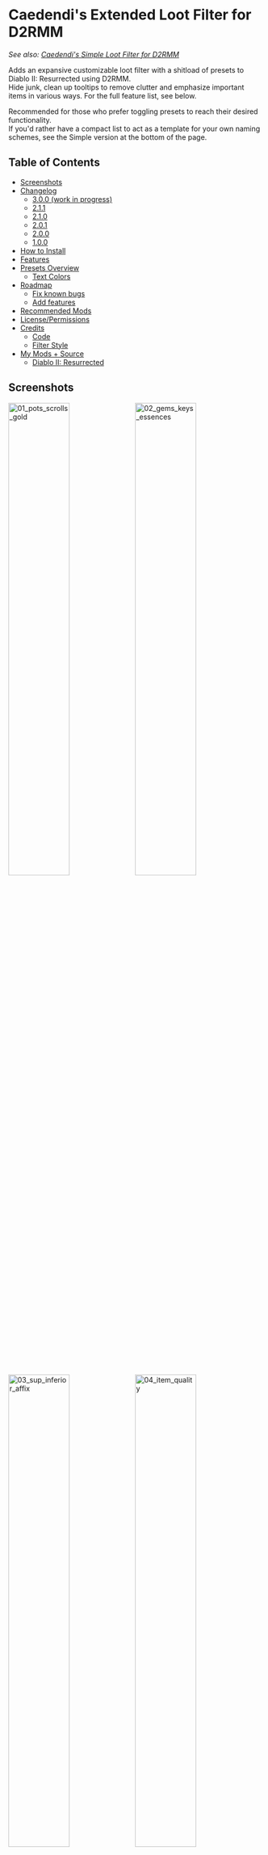 # Caedendi's Extended Loot Filter for D2RMM

_See also: [Caedendi's Simple Loot Filter for D2RMM](https://github.com/Caedendi/D2RMM-Loot-Filter-Simple)_

Adds an expansive customizable loot filter with a shitload of presets to Diablo II: Resurrected using D2RMM. <br>
Hide junk, clean up tooltips to remove clutter and emphasize important items in various ways. For the full feature list, see below.

Recommended for those who prefer toggling presets to reach their desired functionality. <br>
If you'd rather have a compact list to act as a template for your own naming schemes, see the Simple version at the bottom of the page.


## Table of Contents

- [Screenshots](#screenshots)
- [Changelog](#changelog)
  - [3.0.0 (work in progress)](#300-work-in-progress)
  - [2.1.1](#211)
  - [2.1.0](#210)
  - [2.0.1](#201)
  - [2.0.0](#200)
  - [1.0.0](#100)
- [How to Install](#how-to-install)
- [Features](#features)
- [Presets Overview](#presets-overview)
  - [Text Colors](#text-colors)
- [Roadmap](#roadmap)
  - [Fix known bugs](#fix-known-bugs)
  - [Add features](#add-features)
- [Recommended Mods](#recommended-mods)
- [License/Permissions](#licensepermissions)
- [Credits](#credits)
  - [Code](#code)
  - [Filter Style](#filter-style)
- [My Mods + Source](#my-mods--source)
  - [Diablo II: Resurrected](#diablo-ii-resurrected)


## Screenshots

<p float="left">
  <img src="https://i.imgur.com/mxQB5wx.png" alt="01_pots_scrolls_gold" width="49%">
  <img src="https://i.imgur.com/63Oygn8.png" alt="02_gems_keys_essences" width="49%">
</p>

<p float="left">
  <img src="https://i.imgur.com/AU2d8Hy.png" alt="03_sup_inferior_affix" width="49%">
  <img src="https://i.imgur.com/8mu49cv.png" alt="04_item_quality" width="49%">
</p>

<p float="left">
  <img src="https://i.imgur.com/8g9brig.png" alt="05_runes_numbers" width="49%">
  <img src="https://i.imgur.com/AK8NfuC.png" alt="06_runes_highlights" width="49%">
</p>

<p float="left">
  <img src="https://i.imgur.com/QvtWvmw.png" alt="07_runes_alternate" width="49%">
  <img src="https://i.imgur.com/0dLY9NC.png" alt="08_jewelry" width="49%">
</p>

<p float="left">
  <img src="https://i.imgur.com/MS1cNK1.png" alt="09_act3_quest_items" width="49%">
  <img src="https://i.imgur.com/v7zYs7q.png" alt="10_facet_sunder_alternate" width="49%">
</p>


## Changelog

### 3.0.0 (work in progress)

- Introducing Drop Sounds! Configure new sound effects for when select item types drop so you'll never miss a drop again!
- For those running custom filter options: all colors have been renamed to the standardized name they most closely resemble (see [/docs/colors.md](https://github.com/Caedendi/D2RMM-Loot-Filter-Extended/blob/master/Docs/colors.md) for details)
- Added multi-line tooltips! Enable for select items to increase the height of the tooltips of items on the ground and optionally add a purple "Pick Up" message above the name. If you prefer to have a big transparent box instead of highlight characters, enable highlighting and set the highlight character to _space_
- Added personal filter list for all items! Supports _all_ (base) items, sets and uniques in item-names.json. Search for _[CSTM-CFL]_ in the code and add whatever you'd like
- Added option to customize the tooltip color for Ethereal items when on the ground (recommended: light teal)
- Added option to disable _all_ Light Pillars
- Added customization of the Gold amount color _(in addition to the existing suffix customization)_
- Added customization of the highlight color _(can now be set to colors other than tomato red)_
- Added customization of the alternate rune color scheme _(can now be set to colors other than dark violet)_
- Added _space_ as a highlight character option
- Split runes into 4 tiers, each of which you can individually enable/disable visibility, Light Pillars, Drop Sounds and big tooltips for
- Changed the Light Pillars setting for Quest Weapons from "exclude" to "include" 
- Mod settings have been overhauled. Delete your config.json to start from scratch to prevent issues.

### 2.1.1

- Fixed tooltip mods (broken since 2.0.0)

### 2.1.0

- Added option to disable light pillars for hidden items

### 2.0.1

- Removed light pillar support for circlets

### 2.0.0

- The mod settings menu is now divided into sections. Make sure to use D2RMM 1.4.6 or higher!
- Fixed high rune numbers incorrectly being highlighted in red when number is enabled and highlighting is disabled
- Fixed half of the quest items not having highlighting patterns
- Fixed the cube window's title being all messy when highlighting quest items is enabled by adding an option to exclude the cube
- Fixed Hell Forge Hammer incorrectly displaying as "Hellforge Hammer" when highlighting is enabled
- Fixed some gem names not being filtered correctly
- Fixed bugged support for charms and added highlighting of id'd uniques
- Removed bugged support for jewels, rings and amulets as they can't be fixed
- Changed Small/Full Rejuvenation Potion name from +SRP/+FRP to +RPS/+RPF
- Improved highlight patterns
- Added highlighting to Rainbow Facets
- Added built-in ilvl support and fixed indentation being all messy for highlighted items when ilvl is enabled
- Added built-in short superior/inferior prefixes mod
- Added built-in item quality (normal/exceptional/elite) tags
- Added built-in expanded light pillar support (for a lot more item types than currently available in other mods)
- Added alternate color schemes for runes, facets and sunder charms
- Added customization of the highlight character (can now be set to characters other than *)
- Custom sections in the code are now pre-filled with examples, making it more intuitive for those who want to add their own custom naming

### 1.0.0

First official release!


## How to Install

- Download and install [D2RMM](https://www.nexusmods.com/diablo2resurrected/mods/169), then run it.
- Download and extract this mod folder to /D2RMM/mods/.
- See D2RMM instructions on how to configure and enable.
- Play the game!


## Features

For a full list of features, see [Presets Overview](#presets-overview) below.
  
- **Customize to your liking:**
  - Alter or hide each item type to your preference using the presets in the D2RMM settings.
  - Shorten or hide junk.
  - Emphasize the good/important stuff (runes, flawless gems, essences, uber keys/organs, quest items, etc).
- **Completely optional:** 
  - Disabling everything means no modding will be applied.
- **Integrated mods:**
  - Show the item level on all items that have one.
  - Shorten superior/inferior prefixes to + and -.
  - Show the item quality (normal/exceptional/elite) on all equipment with short (n), (x) and (e) tags.
  - Shine light pillars on those special drops! Mod functionality expanded to support runes, rings/amulets, gems, jewels, quest items and endgame items.
- **Apply your own custom naming schemes**:
  - Set the item type to "Custom", open the mod.js file in Notepad or VSCodium and add your personalized naming schemes on the lines mentioned in the item type's setting description.
  - To hide an item, change its name to HIDDEN (without quotes). The value of HIDDEN (amount of spaces) can be changed in the D2RMM settings.
  - Don't forget to reload and apply in D2RMM!
- **Item tooltip customization:**
  - Modify the size and background opacity of the tooltip for items on the ground and in the inventory.


## Presets Overview

|          Section           |                Setting                 | Default | Options                                                         |
|:--------------------------:|:--------------------------------------:|:-------:|:----------------------------------------------------------------|
|      **Gold & Runes**      |            **Gold: Color**             |         | No change                                                       |
|                            |                                        |         | All gold                                                        |
|                            |                                        |         | Gold G                                                          |
|                            |                                        |    x    | White amount, gold suffix                                       |
|                            |                                        |         | Gold amount, white suffix                                       |
|                            |                                        |         | Custom                                                          |
|                            |            **Gold: Suffix**            |         | No change                                                       |
|                            |                                        |    x    | G                                                               |
|                            |                                        |         | Hide suffix                                                     |
|                            |                                        |         | Custom                                                          |
|                            |               **Runes**                |         | No change                                                       |
|                            |                                        |    x    | Add rune numbers + highlights + remove affix                    |
|                            |                                        |         | Add rune numbers + highlights                                   |
|                            |                                        |         | Add rune numbers + remove affix                                 |
|                            |                                        |         | Add highlights + remove affix                                   |
|                            |                                        |         | Add rune numbers                                                |
|                            |                                        |         | Add highlights                                                  |
|                            |                                        |         | Remove affix                                                    |
|                            |                                        |         | Custom                                                          |
|                            |          **Show Runes: Low**           |   On    | On/Off                                                          |
|                            |        **Show Runes: Low-Mid**         |   On    | On/Off                                                          |
|                            |          **Show Runes: Mid**           |   On    | On/Off                                                          |
|                            |          **Show Runes: High**          |   On    | On/Off                                                          |
|          **Junk**          |          **Healing Potions**           |         | No change                                                       |
|                            |                                        |    x    | All                                                             |
|                            |                                        |         | Hide lvl 3                                                      |
|                            |                                        |         | Hide lvl 4                                                      |
|                            |                                        |         | Hide lvl 3 + small rejuvs                                       |
|                            |                                        |         | Hide lvl 4 + small rejuvs                                       |
|                            |                                        |         | Show only rejuvs                                                |
|                            |                                        |         | Show only full rejuvs                                           |
|                            |                                        |         | Hide all                                                        |
|                            |                                        |         | Custom                                                          |
|                            |            **Buff Potions**            |         | No change                                                       |
|                            |                                        |    x    | All                                                             |
|                            |                                        |         | Hide                                                            |
|                            |                                        |         | Custom                                                          |
|                            |          **Throwing Potions**          |         | No change                                                       |
|                            |                                        |    x    | All                                                             |
|                            |                                        |         | Hide                                                            |
|                            |                                        |         | Custom                                                          |
|                            |          **Scrolls & Tomes**           |         | No change                                                       |
|                            |                                        |    x    | All                                                             |
|                            |                                        |         | Hide scrolls                                                    |
|                            |                                        |         | Custom                                                          |
|                            |           **Arrows & Bolts**           |         | No change                                                       |
|                            |                                        |    x    | Highlight                                                       |
|                            |                                        |         | Hide                                                            |
|                            |                                        |         | Custom                                                          |
|                            |                **Keys**                |    x    | No change                                                       |
|                            |                                        |         | Hide                                                            |
|                            |                                        |         | Custom                                                          |
|        **Jewelry**         |                **Gems**                |         | No change                                                       |
|                            |                                        |    x    | Highlight all                                                   |
|                            |                                        |         | Highlight, show only flawless & perfect                         |
|                            |                                        |         | Highlight, show only perfect                                    |
|                            |                                        |         | Hide all                                                        |
|                            |                                        |         | Custom                                                          |
|                            |               **Jewels**               |         | No change                                                       |
|                            |                                        |    x    | Highlight Facets                                                |
|                            |                                        |         | Custom                                                          |
|                            |               **Charms**               |         | No change                                                       |
|                            |                                        |    x    | Highlight all                                                   |
|                            |                                        |         | Highlight unique charms only                                    |
|                            |                                        |         | Highlight non-unique charms only                                |
|                            |                                        |         | Custom                                                          |
|    **Quest & Endgame**     |            **Quest items**             |         | No change                                                       |
|                            |                                        |         | Highlight                                                       |
|                            |                                        |    x    | Highlight, exclude Cube                                         |
|                            |                                        |         | Custom                                                          |
|                            |           **Endgame Items**            |         | No change                                                       |
|                            |                                        |    x    | Highlight                                                       |
|                            |                                        |         | Highlight, exclude Standard of Heroes                           |
|                            |                                        |         | Highlight, hide Standard of Heroes                              |
|                            |                                        |         | Custom                                                          |
|    **Weapons & Armor**     |      **Use Custom Weapon Filter**      |   Off   | On/Off                                                          |
|                            |      **Use Custom Armor Filter**       |   Off   | On/Off                                                          |
| **Item Stats & Modifiers** |             **Item Level**             |         | No change                                                       |
|                            |                                        |    x    | Enable, fix indentation                                         |
|                            |                                        |         | Enable                                                          |
|                            |            **Item Quality**            |    x    | No change                                                       |
|                            |                                        |         | Suffix, parentheses                                             |
|                            |                                        |         | Suffix, square brackets                                         |
|                            |                                        |         | Prefix, parentheses                                             |
|                            |                                        |         | Prefix, square brackets                                         |
|                            |                                        |         | Custom                                                          |
|                            |  **Short Superior/Inferior Prefixes**  |         | No change                                                       |
|                            |                                        |    x    | Enable                                                          |
|                            |                                        |         | Enable, gray inferior items                                     |
|                            |                                        |         | Custom                                                          |
|                            |    **Ethereal Items Tooltip Color**    |    x    | No change                                                       |
|                            |                                        |         | Beige                                                           |
|                            |                                        |         | Black                                                           |
|                            |                                        |         | Dark Green                                                      |
|                            |                                        |         | Green                                                           |
|                            |                                        |         | Light Blue                                                      |
|                            |                                        |         | Light Gray                                                      |
|                            |                                        |         | Light Purple                                                    |
|                            |                                        |         | Light Red                                                       |
|                            |                                        |         | Light Teal                                                      |
|                            |                                        |         | Red                                                             |
|                            |                                        |         | Very Light Gray                                                 |
|                            |                                        |         | White                                                           |
|                            |                                        |         | Custom                                                          |
|     **Light Pillars**      |               **Enable**               |   On    | On/Off                                                          |
|                            |      **Disable for Hidden Items**      |   On    | On/Off                                                          |
|                            |             **Runes: Low**             |   On    | On/Off                                                          |
|                            |           **Runes: Low-Mid**           |   On    | On/Off                                                          |
|                            |             **Runes: Mid**             |   On    | On/Off                                                          |
|                            |            **Runes: High**             |   On    | On/Off                                                          |
|                            |          **Rings & Amulets**           |   On    | On/Off                                                          |
|                            |           **Gems & Jewels**            |   On    | On/Off                                                          |
|                            |               **Charms**               |   On    | On/Off                                                          |
|                            |            **Quest: Items**            |   On    | On/Off                                                          |
|                            |           **Quest: Weapons**           |   On    | On/Off                                                          |
|                            |              **Essences**              |   On    | On/Off                                                          |
|                            |        **Token of Absolution**         |   On    | On/Off                                                          |
|                            |          **Pandemonium Keys**          |   On    | On/Off                                                          |
|                            |         **Pandemonium Organs**         |   On    | On/Off                                                          |
|                            |         **Standard of Heroes**         |   On    | On/Off                                                          |
|      **Drop Sounds**       |               **Enable**               |   On    | On/Off                                                          |
|                            |      **Disable for Hidden Items**      |   On    | On/Off                                                          |
|                            |             **Runes: Low**             |    x    | Default                                                         |
|                            |                                        |         | Hostile (PVP)                                                   |
|                            |                                        |         | Hell Forge Place                                                |
|                            |                                        |         | Hell Forge Smash                                                |
|                            |                                        |         | Cairn Stones Success                                            |
|                            |                                        |         | Town Portal Open                                                |
|                            |                                        |         | Quest Done                                                      |
|                            |                                        |         | Custom                                                          |
|                            |           **Runes: Low-Mid**           |         | See "Runes: Low" (default: Default)                             |
|                            |             **Runes: Mid**             |         | See "Runes: Low" (default: Hell Forge Place)                    |
|                            |            **Runes: High**             |         | See "Runes: Low" (default: Hell Forge Place)                    |
|                            |            **Quest Items**             |         | See "Runes: Low" (default: Hell Forge Smash)                    |
|                            |              **Essences**              |         | See "Runes: Low" (default: Default)                             |
|                            |        **Token of Absolution**         |         | See "Runes: Low" (default: Default)                             |
|                            |          **Pandemonium Keys**          |         | See "Runes: Low" (default: Hell Forge Smash)                    |
|                            |         **Pandemonium Organs**         |         | See "Runes: Low" (default: Hell Forge Smash)                    |
|                            |         **Standard of Heroes**         |         | See "Runes: Low" (default: Quest Done)                          |
|          **Misc**          |      **Alternate Color Schemes**       |         | No change                                                       |
|                            |                                        |         | Facets, Sunder Charms, Runes                                    |
|                            |                                        |    x    | Facets, Sunder Charms                                           |
|                            |                                        |         | Facets, Runes                                                   |
|                            |                                        |         | Sunder Charms, Runes                                            |
|                            |                                        |         | Facets                                                          |
|                            |                                        |         | Sunder Charms                                                   |
|                            |                                        |         | Runes                                                           |
|                            |        **Highlight Character**         |         | (space)                                                         |
|                            |                                        |    x    | \* (asterisk)                                                   |
|                            |                                        |         | = (equals)                                                      |
|                            |                                        |         | + (plus)                                                        |
|                            |                                        |         | - (hyphen/dash/minus)                                           |
|                            |                                        |         | x (small letter x)                                              |
|                            |                                        |         | X (capital letter x)                                            |
|                            |                                        |         | o (small letter o)                                              |
|                            |                                        |         | O (capital letter o)                                            |
|                            |                                        |         | 0 (zero)                                                        |
|                            |                                        |         | ~ (tilde)                                                       |
|                            |                                        |         | ! (exclamation mark)                                            |
|                            |                                        |         | @ (at)                                                          |
|                            |                                        |         | # (number/pound/hash)                                           |
|                            |                                        |         | $ (dollar)                                                      |
|                            |                                        |         | % (percent)                                                     |
|                            |                                        |         | & (ampersand)                                                   |
|                            |                                        |         | Custom                                                          |
|                            |          **Highlight Color**           |         | <span style="color:rgb(255, 255, 255)">White</span>             |
|                            |                                        |         | <span style="color:rgb(241, 241, 241)">White Smoke</span>       |
|                            |                                        |         | <span style="color:rgb(107, 107, 107)">Dim Gray</span>          |
|                            |                                        |         | <span style="color:rgb(113, 113, 113)">Dimmer Gray</span>       |
|                            |                                        |         | <span style="color:rgb(  0,   0,   0)">Black</span>             |
|                            |                                        |         | <span style="color:rgb(255,   0,   0)">Red</span>               |
|                            |                                        |    x    | <span style="color:rgb(255,  85,  85)">Tomato</span>            |
|                            |                                        |         | <span style="color:rgb(211,  70,  70)">Crimson</span>           |
|                            |                                        |         | <span style="color:rgb(  0, 255,   0)">Lime</span>              |
|                            |                                        |         | <span style="color:rgb(  0, 252,   0)">Lime v2</span>           |
|                            |                                        |         | <span style="color:rgb(  0, 204,   0)">Lime Green</span>        |
|                            |                                        |         | <span style="color:rgb(  0, 135,   0)">Green</span>             |
|                            |                                        |         | <span style="color:rgb(  9, 171, 223)">Deep Sky Blue</span>     |
|                            |                                        |         | <span style="color:rgb(137, 201, 255)">Light Sky Blue</span>    |
|                            |                                        |         | <span style="color:rgb(175, 175, 255)">Medium Slate Blue</span> |
|                            |                                        |         | <span style="color:rgb(118, 118, 255)">Corn Flower Blue</span>  |
|                            |                                        |         | <span style="color:rgb(255, 255, 108)">Yellow</span>            |
|                            |                                        |         | <span style="color:rgb(255, 255, 125)">Light Yellow</span>      |
|                            |                                        |         | <span style="color:rgb(255, 173,   0)">Orange</span>            |
|                            |                                        |         | <span style="color:rgb(255, 135, 255)">Violet</span>            |
|                            |                                        |         | <span style="color:rgb(179,   0, 255)">Dark Violet</span>       |
|                            |                                        |         | <span style="color:rgb(203, 184, 126)">Tan</span>               |
|                            |                                        |         | <span style="color:rgb(211, 198, 132)">Tan v2</span>            |
|                            |                                        |         | <span style="color:rgb(239, 217, 148)">Wheat</span>             |
|                            |                                        |         | Custom                                                          |
|                            | **Highlight Color: Runes (alternate)** |         | See "Highlight Color" (default: Dark Violet)                    |
|                            |   **Tooltip width for hidden items**   |    0    | 0 - 25 spaces                                                   |
|      **Tooltip Mods**      |            **Tooltip mods**            |    x    | No change                                                       |
|                            |                                        |         | Opacity & Size                                                  |
|                            |                                        |         | Opactiy                                                         |
|                            |                                        |         | Size                                                            |
|                            |          **Tooltip: opacity**          |  0.75   | 0.00 - 1.00 (unmodded = 0.60)                                   |
|                            |         **Tooltip: font size**         |   33    | 20 - 50 (unmodded = 36)                                         |

### Text Colors

See [here](https://github.com/Caedendi/D2RMM-Loot-Filter-Extended/blob/master/Docs/colors.md) for an overview of all the colors in the game that I know of and their RGB decimal codes.


## Known Issues

### Enabling Show Item Level online messes up socketed items
Do not enable Show Item Level if you are playing online. It does not work (all items display as ilvl 1) and the amount of sockets in items will be incorrectly displayed. This is not an issue for offline single player.


## Roadmap

- [ ] Multi-line tooltips:
  - [ ] whitespace only
  - [ ] highlight pattern + whitespace above/below
  - [ ] colored "Pick Up" text above item name
  - [ ] custom
- [ ] Drop Sounds extras:
  - [ ] LoD uniques: theme sounds 
    - [ ] anni: todo
    - [ ] torch: fireball/hell forge smash
    - [ ] Gheed's: gold drop
  - [ ] Sunder Charms: theme sounds (fireball, lightning, etc)
- [ ] ProfileHD mods
  - [ ] Also apply to ProfileLV and controller ProfileHD
  - [ ] Remove Ethereal Color as it's already provided by olegbl's Custom Item Colors mod


### Fix known bugs

- [x] Regular Ruby, Sapphire, Emerald and Diamond not working
- [x] Certain quest item customization not working
- [x] Enabling quest item highlighting screws up the Horadric Cube's displayed name when the cube menu is open.
- [x] Enabling jewelry turns crafted/rare/set/unique jewelry blue
- [x] Item name alignment out of place when [Show Item Level](https://www.nexusmods.com/diablo2resurrected/mods/174) is enabled
- [x] Tooltip mods not working


### Add features

- [x] Integrate [Show Item Level](https://www.nexusmods.com/diablo2resurrected/mods/174) by [olegbl](https://github.com/olegbl)
- [x] Integrate [Short Quality Prefixes for D2RMM](https://www.nexusmods.com/diablo2resurrected/mods/214) by [Jobus](https://www.nexusmods.com/diablo2resurrected/users/3107665)
- [x] Integrate [Show Item Quality for D2RMM](https://www.nexusmods.com/diablo2resurrected/mods/351) by [minseoksuh](https://www.nexusmods.com/diablo2resurrected/users/176581440)
- [x] Integrate [LightPillar for D2RMM](https://www.nexusmods.com/diablo2resurrected/mods/197) by [qhu91it](https://github.com/qhu91it) and [buzh](https://www.nexusmods.com/diablo2resurrected/users/2596633)
- [x] Rework alternate color schemes into optional setting as a drop-down menu
  - [x] Alternate color scheme for Facets (rainbow highlights)
  - [x] Alternate color scheme for Sunder Charms (element-colored highlights)
  - [x] Alternate color scheme for mid/high runes (purple names)
- [x] Only show Light Pillars on non-hidden items
- [x] Option to disable _all_ light pillars
- [x] Highlight color customization
- [x] Runes alternate color scheme customization
- [x] Split runes into 4 tiers for visibility, highlighting, light pillars and drop sounds
- [x] Invert light pillars for quest weapons option (exclude => include)
- [x] Rename colors to standardized names and document them better
- [x] Custom drop sounds
- [x] Gold mods (gold amount coloring + variations)
- [x] Ethereal tooltip customization
- [x] Custom weapon/armor filter list (as suggested by [Stealan88](https://www.nexusmods.com/diablo2resurrected/mods/361?tab=posts&jump_to_comment=128549685))


## Recommended Mods

Visit [this GitHub page](https://github.com/Caedendi/D2RMM-Mod-Lists#todo) for the list of D2RMM mods that I use, you might like some of 'em! 

A list of the other mods I created can be found [there](https://github.com/Caedendi/D2RMM-Mod-Lists#todo) too, as well as directly on [my Nexus Mods page](https://www.nexusmods.com/diablo2resurrected/users/179695179?tab=user+files).


## Recommended Mods

In addition to this, I recommend you also use the following D2RMM mods:

| Mod                                                                                 |                                    Creator                                    | Notes                                                                                              |
|-------------------------------------------------------------------------------------|:-----------------------------------------------------------------------------:|----------------------------------------------------------------------------------------------------|
|                           |                                           | So you don't accidentally get yourself banned.                                                     |
| [Skip Videos](https://www.nexusmods.com/diablo2resurrected/mods/179)                | [Caedendi](https://www.nexusmods.com/diablo2resurrected/users/179695179) (me) | Disable launch intro videos and cinematic cutscenes when transitioning between acts.               |
| [Improved Potion Visibility](https://www.nexusmods.com/diablo2resurrected/mods/384) |   [MetalTxus](https://www.nexusmods.com/diablo2resurrected/users/18894694)    | Changes healing/mana potion sprites so it's easier to distinguish different potion levels.         |
| [UI Fixes](https://www.nexusmods.com/diablo2resurrected/mods/387)                   |   [MetalTxus](https://www.nexusmods.com/diablo2resurrected/users/18894694)    | Fixes the placement of a few item grids.                                                           |
| [Towns QoL Changes](https://www.nexusmods.com/diablo2resurrected/mods/310)          |  [night0wl117](https://www.nexusmods.com/diablo2resurrected/users/33697975)   | Move town starting points, TP locations and Cain's position in Act 5.                              |
| [Town Cast](https://www.nexusmods.com/diablo2resurrected/mods/183)                  |                      [olegbl](https://github.com/olegbl)                      | Teleport and buff in town. _(BREAKING: allows teleporting past Jerhyn during the Act 2 questline)_ |
| [Settings Font Fix](https://www.nexusmods.com/diablo2resurrected/mods/200)          |                      [olegbl](https://github.com/olegbl)                      | In case any mod touches __profilehd_ and screws up the font size in the settings menu.             |


## Credits

This loot filter mod is based on code from existing mods and inspired by existing styles. I have added code optimizations, a shit-ton of toggles, expanded some features and gave it my own personal flair and preference. <br>
Remnants of other people's codes remain, so I have tried to list the credits as accurately as I can. If you see any of your own code in this mod and it isn't credited, please send me a message.

Many thanks to:

### Code
- [salzgaard](https://www.nexusmods.com/diablo2resurrected/users/6397569) for his [Practical Item Filter for D2RMM](https://www.nexusmods.com/diablo2resurrected/mods/317), which acted as a base for this mod and the tooltip customization features.
- [olegbl](https://github.com/olegbl) for
  - Creating [D2RMM](https://www.nexusmods.com/diablo2resurrected/mods/169)
  - His [example mods](https://github.com/olegbl/d2rmm.mods) in general
  - His [Short Potion Names](https://www.nexusmods.com/diablo2resurrected/mods/177) mod for the list of colors
  - His [Show Item Level](https://www.nexusmods.com/diablo2resurrected/mods/174) mod, which I integrated
  - His [Custom Item Colors](https://www.nexusmods.com/diablo2resurrected/mods/190 ) mod, which I used for Ethereal tooltip customization
- [Jobus](https://www.nexusmods.com/diablo2resurrected/users/3107665) for his [Short Quality Prefixes for D2RMM](https://www.nexusmods.com/diablo2resurrected/mods/214) mod, which I integrated
- [minseoksuh](https://www.nexusmods.com/diablo2resurrected/users/176581440) for his [Show Item Quality for D2RMM](https://www.nexusmods.com/diablo2resurrected/mods/351) mod, which I integrated
- [seunggil](https://www.nexusmods.com/diablo2resurrected/users/3948946), [qhu91it](https://github.com/qhu91it) and [buzh](https://www.nexusmods.com/diablo2resurrected/users/2596633) for the [lightpillar](https://www.nexusmods.com/diablo2resurrected/mods/112) and [LightPillar for D2RMM](https://www.nexusmods.com/diablo2resurrected/mods/197) mods, which I integrated and expanded
- [AlexisEvo](https://github.com/AlexisEvo) and [flppyflip3](https://www.nexusmods.com/diablo2resurrected/users/8753980) for the idea of Drop Sounds, as displayed in [AlexisEvo's Loot Filter](https://github.com/AlexisEvo/d2r-loot-filter) and [flppyflip3's updated version](https://www.nexusmods.com/diablo2resurrected/mods/408).

### Filter Style
- [Path of Diablo filters](https://pathofdiablo.com/wiki/index.php?title=List_of_Loot_Filters) for removing all that clutter on Path of Diablo and inspiring me to create this loot filter for D2R.
  - Mainly [Darkgale](https://www.twitch.tv/darkgale)'s filter called [Filtergale](https://www.reddit.com/r/pathofdiablo/comments/i9hdw7/filtergale/) ([download](https://greendu.de/s/ZbDwHekAg3rmeRB/download?path=%2F&files=item.filter)) regarding styling.
- [Practical Item Filter for D2RMM](https://www.nexusmods.com/diablo2resurrected/mods/317)
- [Cbraqz](https://www.nexusmods.com/diablo2resurrected/users/3106975)'s [D2R Simple Loot Filter](https://www.nexusmods.com/diablo2resurrected/mods/54) mod for giving me an idea on how to fix highlighting charms without removing rarity coloring


## License/Permissions

This code is licensed under GPL. 

You are free to use and distribute all code in this mod, as long as you ask for permission (and permission is given), it stays open source, free of charge and all due credit is given. 

If you are trying to profit off this mod in any way, then you're a dick and forbidden from using this code.
